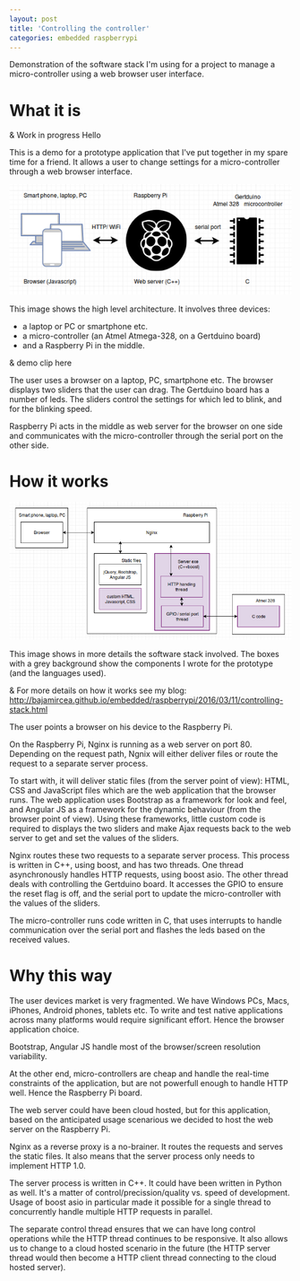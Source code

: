 ```yaml
---
layout: post
title: 'Controlling the controller'
categories: embedded raspberrypi
---
```


Demonstration of the software stack I'm using for a project to manage a
micro-controller using a web browser user interface.


# What it is

& Work in progress Hello

This is a demo for a prototype application that I've put together in my spare
time for a friend. It allows a user to change settings for a micro-controller
through a web browser interface.

![Devices involved](/assets/2016-03-11-controlling-stack/devices.png)

This image shows the high level architecture. It involves three devices:

- a laptop or PC or smartphone etc.
- a micro-controller (an Atmel Atmega-328, on a Gertduino board)
- and a Raspberry Pi in the middle.

& demo clip here

The user uses a browser on a laptop, PC, smartphone etc. The browser displays
two sliders that the user can drag. The Gertduino board has a number of leds.
The sliders control the settings for which led to blink, and for the blinking
speed.

Raspberry Pi acts in the middle as web server for the browser on one side and
communicates with the micro-controller through the serial port on the other
side.


# How it works

![Software stack](/assets/2016-03-11-controlling-stack/software.png)

This image shows in more details the software stack involved. The boxes with a
grey background show the components I wrote for the prototype (and the
languages used).

& For more details on how it works see my blog:
http://bajamircea.github.io/embedded/raspberrypi/2016/03/11/controlling-stack.html

The user points a browser on his device to the Raspberry Pi.

On the Raspberry Pi, Nginx is running as a web server on port 80. Depending on
the request path, Ngnix will either deliver files or route the request to a
separate server process.

To start with, it will deliver static files (from the server point of view):
HTML, CSS and JavaScript files which are the web application that the browser
runs. The web application uses Bootstrap as a framework for look and feel, and
Angular JS as a framework for the dynamic behaviour (from the browser point of
view). Using these frameworks, little custom code is required to displays the
two sliders and make Ajax requests back to the web server to get and set the
values of the sliders.

Nginx routes these two requests to a separate server process. This process is
written in C++, using boost, and has two threads. One thread asynchronously
handles HTTP requests, using boost asio. The other thread deals with controlling the
Gertduino board. It accesses the GPIO to ensure the reset flag is off, and the
serial port to update the micro-controller with the values of the sliders.

The micro-controller runs code written in C, that uses interrupts to handle
communication over the serial port and flashes the leds based on the received
values.


# Why this way

The user devices market is very fragmented. We have Windows PCs, Macs, iPhones,
Android phones, tablets etc. To write and test native applications across many
platforms would require significant effort. Hence the browser application
choice.

Bootstrap, Angular JS handle most of the browser/screen resolution variability.

At the other end, micro-controllers are cheap and handle the real-time
constraints of the application, but are not powerfull enough to handle HTTP
well. Hence the Raspberry Pi board.

The web server could have been cloud hosted, but for this application, based on
the anticipated usage scenarious we decided to host the web server on the
Raspberry Pi.

Nginx as a reverse proxy is a no-brainer. It routes the requests and serves the
static files. It also means that the server process only needs to implement
HTTP 1.0.

The server process is written in C++. It could have been written in Python as
well. It's a matter of control/precission/quality vs. speed of development.
Usage of boost asio in particular made it possible for a single thread to
concurrently handle multiple HTTP requests in parallel.

The separate control thread ensures that we can have long control operations
while the HTTP thread continues to be responsive. It also allows us to change
to a cloud hosted scenario in the future (the HTTP server thread would then
become a HTTP client thread connecting to the cloud hosted server).

